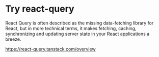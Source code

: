 # Try react-query

React Query is often described as the missing data-fetching library for React, but in more technical terms, it makes fetching, caching, synchronizing and updating server state in your React applications a breeze.

https://react-query.tanstack.com/overview